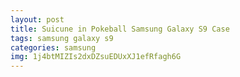 ```yaml
---
layout: post
title: Suicune in Pokeball Samsung Galaxy S9 Case
tags: samsung galaxy s9
categories: samsung
img: 1j4btMIZIs2dxDZsuEDUxXJ1efRfagh6G
---
```

